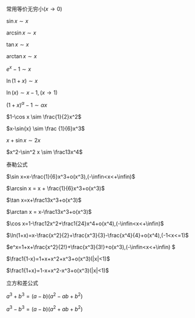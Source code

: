 常用等价无穷小$(x\rightarrow0)$

$\sin{x} \sim x$

$\arcsin{x} \sim x$

$\tan{x} \sim x$

$\arctan{x} \sim x$

$e^x -1 \sim x$

$\ln(1+x) \sim x$


$\ln(x) \sim x-1, (x \rightarrow 1)$


$(1+x)^\alpha -1 \sim \alpha x$

$1-\cos x \sim \frac{1}{2}x^2$

$x-\sin{x} \sim \frac {1}{6}x^3$

$x+\sin{x} \sim 2x$

$x^2-\sin^2 x \sim \frac13x^4$



泰勒公式

$\sin x=x-\frac{1}{6}x^3+o(x^3),(-\infin<x<+\infin)$

$\arcsin x = x + \frac{1}{6}x^3+o(x^3)$

$\tan x=x+\frac13x^3+o(x^3)$

$\arctan x = x-\frac13x^3+o(x^3)$

$\cos x=1-\frac12x^2+\frac1{24}x^4+o(x^4),(-\infin<x<+\infin)$

$\ln(1+x)=x-\frac{x^2}{2}+\frac{x^3}{3}-\frac{x^4}{4}+o(x^4),(-1<x<=1)$

$e^x=1+x+\frac{x^2}{2!}+\frac{x^3}{3!}+o(x^3),(-\infin<x<+\infin) $

$\frac1{1-x}=1+x+x^2+x^3+o(x^3)(|x|<1)$

$\frac1{1+x}=1-x+x^2-x^3+o(x^3)(|x|<1)$



立方和差公式

$a^3+b^3=(a-b)(a^2-ab+b^2)$

$a^3-b^3=(a-b)(a^2+ab+b^2)$

